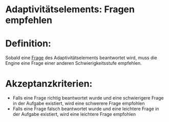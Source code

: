 # Adaptivitätselements: Fragen empfehlen


# Definition:
Sobald eine [Frage](Adaptivitätsfrage-GE.md) des Adaptivitätselements beantwortet wird, muss die Engine eine Frage einer anderen Schwierigkeitsstufe empfehlen.

# Akzeptanzkriterien:
- Falls eine Frage richtig beantwortet wurde und eine schwierigere Frage in der Aufgabe existiert, 
wird eine schwerere Frage empfohlen
- Falls eine Frage falsch beantwortet wurde und eine leichtere Frage in der Aufgabe existiert,
wird eine leichtere Frage empfohlen